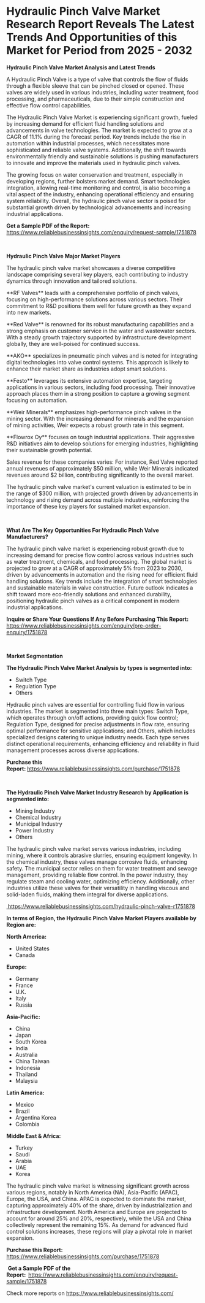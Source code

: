 <p><h1>Hydraulic Pinch Valve Market Research Report Reveals The Latest Trends And Opportunities of this Market for Period from 2025 - 2032</h1></p><p><strong>Hydraulic Pinch Valve Market Analysis and Latest Trends</strong></p>
<p><p>A Hydraulic Pinch Valve is a type of valve that controls the flow of fluids through a flexible sleeve that can be pinched closed or opened. These valves are widely used in various industries, including water treatment, food processing, and pharmaceuticals, due to their simple construction and effective flow control capabilities.</p><p>The Hydraulic Pinch Valve Market is experiencing significant growth, fueled by increasing demand for efficient fluid handling solutions and advancements in valve technologies. The market is expected to grow at a CAGR of 11.1% during the forecast period. Key trends include the rise in automation within industrial processes, which necessitates more sophisticated and reliable valve systems. Additionally, the shift towards environmentally friendly and sustainable solutions is pushing manufacturers to innovate and improve the materials used in hydraulic pinch valves.</p><p>The growing focus on water conservation and treatment, especially in developing regions, further bolsters market demand. Smart technologies integration, allowing real-time monitoring and control, is also becoming a vital aspect of the industry, enhancing operational efficiency and ensuring system reliability. Overall, the hydraulic pinch valve sector is poised for substantial growth driven by technological advancements and increasing industrial applications.</p></p>
<p><strong>Get a Sample PDF of the Report:&nbsp;</strong> <a href="https://www.reliablebusinessinsights.com/enquiry/request-sample/1751878?utm_campaign=2292&utm_medium=2&utm_source=Github&utm_content=ia&utm_term=10042025&utm_id=hydraulic-pinch-valve">https://www.reliablebusinessinsights.com/enquiry/request-sample/1751878</a></p>
<p>&nbsp;</p>
<p><strong>Hydraulic Pinch Valve Major Market Players</strong></p>
<p><p>The hydraulic pinch valve market showcases a diverse competitive landscape comprising several key players, each contributing to industry dynamics through innovation and tailored solutions.</p><p>**RF Valves** leads with a comprehensive portfolio of pinch valves, focusing on high-performance solutions across various sectors. Their commitment to R&D positions them well for future growth as they expand into new markets.</p><p>**Red Valve** is renowned for its robust manufacturing capabilities and a strong emphasis on customer service in the water and wastewater sectors. With a steady growth trajectory supported by infrastructure development globally, they are well-poised for continued success.</p><p>**AKO** specializes in pneumatic pinch valves and is noted for integrating digital technologies into valve control systems. This approach is likely to enhance their market share as industries adopt smart solutions.</p><p>**Festo** leverages its extensive automation expertise, targeting applications in various sectors, including food processing. Their innovative approach places them in a strong position to capture a growing segment focusing on automation.</p><p>**Weir Minerals** emphasizes high-performance pinch valves in the mining sector. With the increasing demand for minerals and the expansion of mining activities, Weir expects a robust growth rate in this segment.</p><p>**Flowrox Oy** focuses on tough industrial applications. Their aggressive R&D initiatives aim to develop solutions for emerging industries, highlighting their sustainable growth potential.</p><p>Sales revenue for these companies varies: For instance, Red Valve reported annual revenues of approximately $50 million, while Weir Minerals indicated revenues around $2 billion, contributing significantly to the overall market. </p><p>The hydraulic pinch valve market's current valuation is estimated to be in the range of $300 million, with projected growth driven by advancements in technology and rising demand across multiple industries, reinforcing the importance of these key players for sustained market expansion.</p></p>
<p>&nbsp;</p>
<p><strong>What Are The Key Opportunities For Hydraulic Pinch Valve Manufacturers?</strong></p>
<p><p>The hydraulic pinch valve market is experiencing robust growth due to increasing demand for precise flow control across various industries such as water treatment, chemicals, and food processing. The global market is projected to grow at a CAGR of approximately 5% from 2023 to 2030, driven by advancements in automation and the rising need for efficient fluid handling solutions. Key trends include the integration of smart technologies and sustainable materials in valve construction. Future outlook indicates a shift toward more eco-friendly solutions and enhanced durability, positioning hydraulic pinch valves as a critical component in modern industrial applications.</p></p>
<p><strong>Inquire or Share Your Questions If Any Before Purchasing This Report:</strong> <a href="https://www.reliablebusinessinsights.com/enquiry/pre-order-enquiry/1751878?utm_campaign=2292&utm_medium=2&utm_source=Github&utm_content=ia&utm_term=10042025&utm_id=hydraulic-pinch-valve">https://www.reliablebusinessinsights.com/enquiry/pre-order-enquiry/1751878</a></p>
<p>&nbsp;</p>
<p><strong>Market Segmentation</strong></p>
<p><strong>The Hydraulic Pinch Valve Market Analysis by types is segmented into:</strong></p>
<p><ul><li>Switch Type</li><li>Regulation Type</li><li>Others</li></ul></p>
<p><p>Hydraulic pinch valves are essential for controlling fluid flow in various industries. The market is segmented into three main types: Switch Type, which operates through on/off actions, providing quick flow control; Regulation Type, designed for precise adjustments in flow rate, ensuring optimal performance for sensitive applications; and Others, which includes specialized designs catering to unique industry needs. Each type serves distinct operational requirements, enhancing efficiency and reliability in fluid management processes across diverse applications.</p></p>
<p><strong>Purchase this Report:&nbsp;</strong><a href="https://www.reliablebusinessinsights.com/purchase/1751878?utm_campaign=2292&utm_medium=2&utm_source=Github&utm_content=ia&utm_term=10042025&utm_id=hydraulic-pinch-valve">https://www.reliablebusinessinsights.com/purchase/1751878</a></p>
<p>&nbsp;</p>
<p><strong>The Hydraulic Pinch Valve Market Industry Research by Application is segmented into:</strong></p>
<p><ul><li>Mining Industry</li><li>Chemical Industry</li><li>Municipal Industry</li><li>Power Industry</li><li>Others</li></ul></p>
<p><p>The hydraulic pinch valve market serves various industries, including mining, where it controls abrasive slurries, ensuring equipment longevity. In the chemical industry, these valves manage corrosive fluids, enhancing safety. The municipal sector relies on them for water treatment and sewage management, providing reliable flow control. In the power industry, they regulate steam and cooling water, optimizing efficiency. Additionally, other industries utilize these valves for their versatility in handling viscous and solid-laden fluids, making them integral for diverse applications.</p></p>
<p><a href="https://www.reliablebusinessinsights.com/hydraulic-pinch-valve-r1751878?utm_campaign=2292&utm_medium=2&utm_source=Github&utm_content=ia&utm_term=10042025&utm_id=hydraulic-pinch-valve">&nbsp;https://www.reliablebusinessinsights.com/hydraulic-pinch-valve-r1751878</a></p>
<p><strong>In terms of Region, the Hydraulic Pinch Valve Market Players available by Region are:</strong></p>
<p>
    <p> <strong> North America: </strong>
        <ul>
            <li>United States</li>
            <li>Canada</li>
        </ul>
        </p> 
    <p> <strong> Europe: </strong>
        <ul>
            <li>Germany</li>
            <li>France</li>
            <li>U.K.</li>
            <li>Italy</li>
            <li>Russia</li>
        </ul>
        </p> 
    <p> <strong> Asia-Pacific: </strong>
        <ul>
            <li>China</li>
            <li>Japan</li>
            <li>South Korea</li>
            <li>India</li>
            <li>Australia</li>
            <li>China Taiwan</li>
            <li>Indonesia</li>
            <li>Thailand</li>
            <li>Malaysia</li>
        </ul>
        </p> 
    <p> <strong> Latin America: </strong>
        <ul>
            <li>Mexico</li>
            <li>Brazil</li>
            <li>Argentina Korea</li>
            <li>Colombia</li>
        </ul>
        </p> 
    <p> <strong> Middle East & Africa: </strong>
        <ul>
            <li>Turkey</li>
            <li>Saudi</li>
            <li>Arabia</li>
            <li>UAE</li>
            <li>Korea</li>
        </ul>
    </p>
    </p>
<p><p>The hydraulic pinch valve market is witnessing significant growth across various regions, notably in North America (NA), Asia-Pacific (APAC), Europe, the USA, and China. APAC is expected to dominate the market, capturing approximately 40% of the share, driven by industrialization and infrastructure development. North America and Europe are projected to account for around 25% and 20%, respectively, while the USA and China collectively represent the remaining 15%. As demand for advanced fluid control solutions increases, these regions will play a pivotal role in market expansion.</p></p>
<p><strong>Purchase this Report: </strong><a href="https://www.reliablebusinessinsights.com/purchase/1751878?utm_campaign=2292&utm_medium=2&utm_source=Github&utm_content=ia&utm_term=10042025&utm_id=hydraulic-pinch-valve">https://www.reliablebusinessinsights.com/purchase/1751878</a></p>
<p>&nbsp;<strong>Get a Sample PDF of the Report:&nbsp;&nbsp;</strong><a href="https://www.reliablebusinessinsights.com/enquiry/request-sample/1751878?utm_campaign=2292&utm_medium=2&utm_source=Github&utm_content=ia&utm_term=10042025&utm_id=hydraulic-pinch-valve">https://www.reliablebusinessinsights.com/enquiry/request-sample/1751878</a></p>
<p><strong></strong></p>
<p>Check more reports on <a href="https://www.reliablebusinessinsights.com/?utm_campaign=2292&utm_medium=2&utm_source=Github&utm_content=ia&utm_term=10042025&utm_id=hydraulic-pinch-valve">https://www.reliablebusinessinsights.com/</a></p>